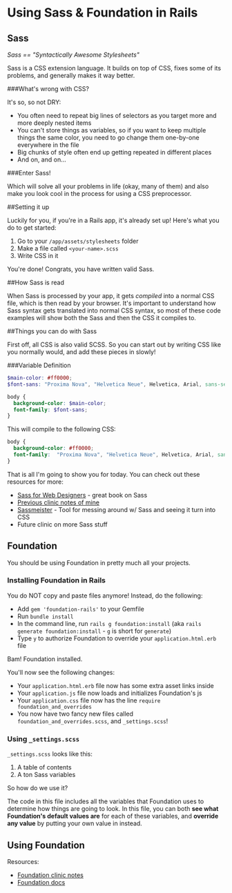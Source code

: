 # Using Sass & Foundation in Rails

## Sass

*Sass == "Syntactically Awesome Stylesheets"*

Sass is a CSS extension language. It builds on top of CSS, fixes some of its problems, and generally makes it way better.

###What's wrong with CSS?

It's so, so not DRY:
- You often need to repeat big lines of selectors as you target more and more deeply nested items
- You can't store things as variables, so if you want to keep multiple things the same color, you need to go change them one-by-one everywhere in the file
- Big chunks of style often end up getting repeated in different places
- And on, and on...

###Enter Sass!

Which will solve all your problems in life (okay, many of them) and also make you look cool in the process for using a CSS preprocessor.

##Setting it up

Luckily for you, if you're in a Rails app, it's already set up! Here's what you do to get started:

1. Go to your `/app/assets/stylesheets` folder
2. Make a file called `<your-name>.scss`
3. Write CSS in it

You're done! Congrats, you have written valid Sass.

##How Sass is read

When Sass is processed by your app, it gets *compiled* into a normal CSS file, which is then read by your browser. It's important to understand how Sass syntax gets translated into normal CSS syntax, so most of these code examples will show both the Sass and then the CSS it compiles to.

##Things you can do with Sass

First off, all CSS is also valid SCSS. So you can start out by writing CSS like you normally would, and add these pieces in slowly!

###Variable Definition

```scss
$main-color: #ff0000;
$font-sans: "Proxima Nova", "Helvetica Neue", Helvetica, Arial, sans-serif;

body {
  background-color: $main-color;
  font-family: $font-sans;
}
```

This will compile to the following CSS:

```scss
body {
  background-color: #ff0000;
  font-family:  "Proxima Nova", "Helvetica Neue", Helvetica, Arial, sans-serif;
}
```

That is all I'm going to show you for today. You can check out these resources for more:

- [Sass for Web Designers](http://esdwebtestlink.com/PDFs/ABookApart/Sass-for-Web-Designers.pdf) - great book on Sass
- [Previous clinic notes of mine](https://gist.github.com/cmkoller/fadb5e1d177aa209d0c2)
- [Sassmeister](http://sassmeister.com/) - Tool for messing around w/ Sass and seeing it turn into CSS
- Future clinic on more Sass stuff

## Foundation

You should be using Foundation in pretty much all your projects.

### Installing Foundation in Rails

You do NOT copy and paste files anymore! Instead, do the following:

- Add `gem 'foundation-rails'` to your Gemfile
- Run `bundle install`
- In the command line, run `rails g foundation:install` (aka `rails generate foundation:install` - `g` is short for `generate`)
- Type `y` to authorize Foundation to override your `application.html.erb` file

Bam! Foundation installed.

You'll now see the following changes:

- Your `application.html.erb` file now has some extra asset links inside
- Your `application.js` file now loads and initializes Foundation's js
- Your `application.css` file now has the line `require foundation_and_overrides`
- You now have two fancy new files called `foundation_and_overrides.scss`, and `_settings.scss`!

### Using `_settings.scss`

`_settings.scss` looks like this:

1. A table of contents
2. A ton Sass variables

So how do we use it?

The code in this file includes all the variables that Foundation uses to determine how things are going to look. In this file, you can both **see what Foundation's default values are** for each of these variables, and **override any value** by putting your own value in instead.

## Using Foundation

Resources:

- [Foundation clinic notes](https://github.com/cmkoller/css_frameworks_spring_2016)
- [Foundation docs](http://foundation.zurb.com/sites/docs)
